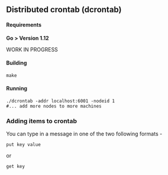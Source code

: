 ## Distributed crontab (dcrontab)

#### Requirements
**Go > Version 1.12**

WORK IN PROGRESS

#### Building

```
make
```

#### Running

```
./dcrontab -addr localhost:6001 -nodeid 1
#... add more nodes to more machines
```

### Adding items to crontab
You can type in a message in one of the two following formats - 
```
put key value
```
or 
```
get key
```
